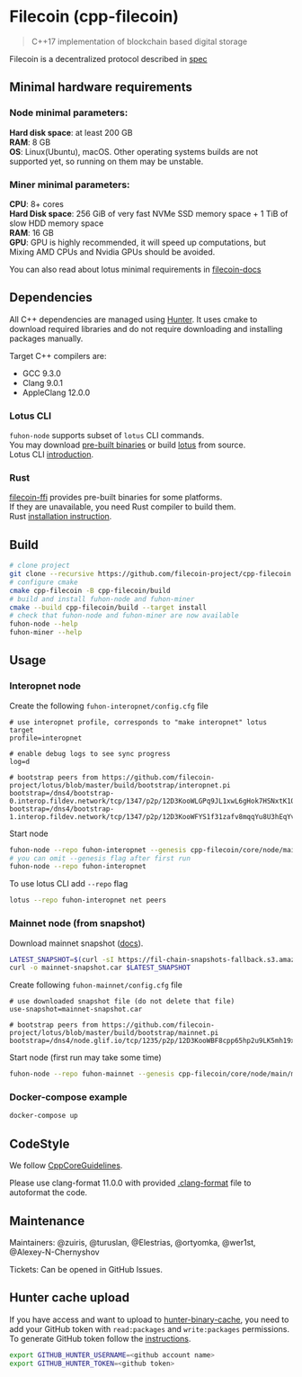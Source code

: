 # Filecoin (cpp-filecoin)

> C++17 implementation of blockchain based digital storage

Filecoin is a decentralized protocol described in [spec](https://filecoin-project.github.io/specs/)

## Minimal hardware requirements
### Node minimal parameters:
**Hard disk space**: at least 200 GB  
**RAM**: 8 GB  
**OS**: Linux(Ubuntu), macOS. Other operating systems builds are not supported yet, so running on them may be unstable.  
### Miner minimal parameters:
**CPU**: 8+ cores  
**Hard Disk space**: 256 GiB of very fast NVMe SSD memory space + 1 TiB of slow HDD memory space  
**RAM**: 16 GB  
**GPU**: GPU is highly recommended, it will speed up computations, but Mixing AMD CPUs and Nvidia GPUs should be avoided.

You can also read about lotus minimal requirements in [filecoin-docs](https://docs.filecoin.io/mine/hardware-requirements/#specific-operation-requirements "Minimal requirements filecoin-specific-configuration")
## Dependencies

All C++ dependencies are managed using [Hunter](https://github.com/cpp-pm/hunter).
It uses cmake to download required libraries and do not require downloading and installing packages manually.

Target C++ compilers are:
* GCC 9.3.0
* Clang 9.0.1
* AppleClang 12.0.0

### Lotus CLI
`fuhon-node` supports subset of `lotus` CLI commands.  
You may download [pre-built binaries](https://github.com/filecoin-project/lotus/releases) or build [lotus](https://github.com/filecoin-project/lotus) from source.  
Lotus CLI [introduction](https://docs.filecoin.io/get-started/lotus/installation/#interact-with-the-daemon).

### Rust
[filecoin-ffi](https://github.com/filecoin-project/filecoin-ffi) provides pre-built binaries for some platforms.  
If they are unavailable, you need Rust compiler to build them.  
Rust [installation instruction](https://www.rust-lang.org/tools/install).

## Build
```sh
# clone project
git clone --recursive https://github.com/filecoin-project/cpp-filecoin
# configure cmake
cmake cpp-filecoin -B cpp-filecoin/build
# build and install fuhon-node and fuhon-miner
cmake --build cpp-filecoin/build --target install
# check that fuhon-node and fuhon-miner are now available
fuhon-node --help
fuhon-miner --help
```

## Usage

### Interopnet node

Create the following `fuhon-interopnet/config.cfg` file
```properties
# use interopnet profile, corresponds to "make interopnet" lotus target
profile=interopnet

# enable debug logs to see sync progress
log=d

# bootstrap peers from https://github.com/filecoin-project/lotus/blob/master/build/bootstrap/interopnet.pi
bootstrap=/dns4/bootstrap-0.interop.fildev.network/tcp/1347/p2p/12D3KooWLGPq9JL1xwL6gHok7HSNxtK1Q5kyfg4Hk69ifRPghn4i
bootstrap=/dns4/bootstrap-1.interop.fildev.network/tcp/1347/p2p/12D3KooWFYS1f31zafv8mqqYu8U3hEqYvaZ6avWzYU3BmZdpyH3h
```

Start node
```sh
fuhon-node --repo fuhon-interopnet --genesis cpp-filecoin/core/node/main/interopnet.car
# you can omit --genesis flag after first run
fuhon-node --repo fuhon-interopnet
```

To use lotus CLI add `--repo` flag
```sh
lotus --repo fuhon-interopnet net peers
```

### Mainnet node (from snapshot)

Download mainnet snapshot ([docs](https://docs.filecoin.io/get-started/lotus/chain)).
```sh
LATEST_SNAPSHOT=$(curl -sI https://fil-chain-snapshots-fallback.s3.amazonaws.com/mainnet/minimal_finality_stateroots_latest.car | perl -ne '/x-amz-website-redirect-location:\s(.+\.car)/ && print $1')
curl -o mainnet-snapshot.car $LATEST_SNAPSHOT
```

Create following `fuhon-mainnet/config.cfg` file
```properties
# use downloaded snapshot file (do not delete that file)
use-snapshot=mainnet-snapshot.car

# bootstrap peers from https://github.com/filecoin-project/lotus/blob/master/build/bootstrap/mainnet.pi
bootstrap=/dns4/node.glif.io/tcp/1235/p2p/12D3KooWBF8cpp65hp2u9LK5mh19x67ftAam84z9LsfaquTDSBpt
```

Start node (first run may take some time)
```sh
fuhon-node --repo fuhon-mainnet --genesis cpp-filecoin/core/node/main/mainnet.car
```

### Docker-compose example

```sh
docker-compose up
```

## CodeStyle

We follow [CppCoreGuidelines](https://github.com/isocpp/CppCoreGuidelines).

Please use clang-format 11.0.0 with provided [.clang-format](.clang-format) file to autoformat the code.

## Maintenance

Maintainers: @zuiris, @turuslan, @Elestrias, @ortyomka, @wer1st, @Alexey-N-Chernyshov

Tickets: Can be opened in GitHub Issues.

## Hunter cache upload

If you have access and want to upload to [hunter-binary-cache](https://github.com/soramitsu/hunter-binary-cache), you need to add your GitHub token with `read:packages` and `write:packages` permissions.  
To generate GitHub token follow the [instructions](https://help.github.com/en/github/authenticating-to-github/creating-a-personal-access-token-for-the-command-line).
```sh
export GITHUB_HUNTER_USERNAME=<github account name>
export GITHUB_HUNTER_TOKEN=<github token>
```

